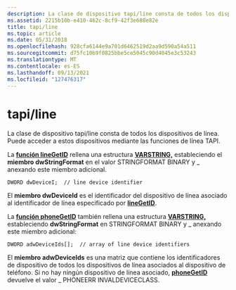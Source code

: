 ```yaml
---
description: La clase de dispositivo tapi/line consta de todos los dispositivos de línea. Puede acceder a estos dispositivos mediante las funciones de línea TAPI.
ms.assetid: 2215b10b-e410-462c-8cf9-42f3e688e82e
title: tapi/line
ms.topic: article
ms.date: 05/31/2018
ms.openlocfilehash: 928cfa6144e9a701d6462519d2aa9d590a54a511
ms.sourcegitcommit: d75fc10b9f0825bbe5ce5045c90d4045e3c53243
ms.translationtype: MT
ms.contentlocale: es-ES
ms.lasthandoff: 09/13/2021
ms.locfileid: "127476317"
---
```

# <a name="tapiline"></a>tapi/line

La clase de dispositivo tapi/line consta de todos los dispositivos de línea. Puede acceder a estos dispositivos mediante las funciones de línea TAPI.

La [**función lineGetID**](/windows/desktop/api/Tapi/nf-tapi-linegetid) rellena una estructura [**VARSTRING,**](/windows/desktop/api/Tapi/ns-tapi-varstring) estableciendo el **miembro dwStringFormat** en el valor STRINGFORMAT BINARY y \_ anexando este miembro adicional.

``` syntax
DWORD dwDeviceI;  // line device identifier
```

El **miembro dwDeviceId** es el identificador del dispositivo de línea asociado al identificador de línea especificado por [**lineGetID**](/windows/desktop/api/Tapi/nf-tapi-linegetid).

La [**función phoneGetID**](/windows/desktop/api/Tapi/nf-tapi-phonegetid) también rellena una estructura [**VARSTRING,**](/windows/desktop/api/Tapi/ns-tapi-varstring) estableciendo **dwStringFormat** en STRINGFORMAT BINARY y \_ anexando este miembro adicional:

``` syntax
DWORD adwDeviceIds[];  // array of line device identifiers
```

El **miembro adwDeviceIds** es una matriz que contiene los identificadores de dispositivo de todos los dispositivos de línea asociados al dispositivo de teléfono. Si no hay ningún dispositivo de línea asociado, [**phoneGetID**](/windows/desktop/api/Tapi/nf-tapi-phonegetid) devuelve el valor \_ PHONEERR INVALDEVICECLASS.

 

 



